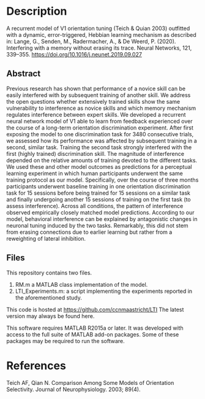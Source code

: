 # Description
A recurrent model of V1 orientation tuning (Teich & Quian 2003) outfitted with a dynamic,
error-triggered, Hebbian learning mechanism as described in:
Lange, G., Senden, M., Radermacher, A., & De Weerd, P. (2020). Interfering with a memory without erasing its trace. Neural Networks, 121, 339–355. https://doi.org/10.1016/j.neunet.2019.09.027

## Abstract
Previous research has shown that performance of a novice skill can be easily interfered with by subsequent training of another skill. We address the open questions whether extensively trained skills show the same vulnerability to interference as novice skills and which memory mechanism regulates interference between expert skills. We developed a recurrent neural network model of V1 able to learn from feedback experienced over the course of a long-term orientation discrimination experiment. After first exposing the model to one discrimination task for 3480 consecutive trials, we assessed how its performance was affected by subsequent training in a second, similar task. Training the second task strongly interfered with the first (highly trained) discrimination skill. The magnitude of interference depended on the relative amounts of training devoted to the different tasks. We used these and other model outcomes as predictions for a perceptual learning experiment in which human participants underwent the same training protocol as our model. Specifically, over the course of three months participants underwent baseline training in one orientation discrimination task for 15 sessions before being trained for 15 sessions on a similar task and finally undergoing another 15 sessions of training on the first task (to assess interference). Across all conditions, the pattern of interference observed empirically closely matched model predictions. According to our model, behavioral interference can be explained by antagonistic changes in neuronal tuning induced by the two tasks. Remarkably, this did not stem from erasing connections due to earlier learning but rather from a reweighting of lateral inhibition.

## Files
This repository contains two files.
1. RM.m a MATLAB class implementation of the model.
2. LTI_Experiments.m: a script implementing the experiments reported in the aforementioned study.

This code is hosted at https://github.com/ccnmaastricht/LTI
The latest version may always be found here.

This software requires MATLAB R2015a or later. It was developed with access to the full suite of MATLAB add-on packages.
Some of these packages may be required to run the software.

# References
Teich AF, Qian N. Comparison Among Some Models of Orientation Selectivity. Journal of Neurophysiology. 2003; 89(4).

